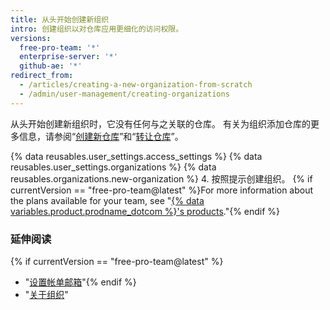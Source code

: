 ```yaml
---
title: 从头开始创建新组织
intro: 创建组织以对仓库应用更细化的访问权限。
versions:
  free-pro-team: '*'
  enterprise-server: '*'
  github-ae: '*'
redirect_from:
  - /articles/creating-a-new-organization-from-scratch
  - /admin/user-management/creating-organizations
---
```


从头开始创建新组织时，它没有任何与之关联的仓库。 有关为组织添加仓库的更多信息，请参阅“[创建新仓库](/articles/creating-a-new-repository)”和“[转让仓库](/articles/transferring-a-repository)”。

{% data reusables.user_settings.access_settings %}
{% data reusables.user_settings.organizations %}
{% data reusables.organizations.new-organization %}
4. 按照提示创建组织。 {% if currentVersion == "free-pro-team@latest" %}For more information about the plans available for your team, see "[{% data variables.product.prodname_dotcom %}'s products](/articles/githubs-products)."{% endif %}

### 延伸阅读

{% if currentVersion == "free-pro-team@latest" %}
- "[设置帐单邮箱](/articles/setting-your-billing-email)"{% endif %}
- "[关于组织](/articles/about-organizations)"
